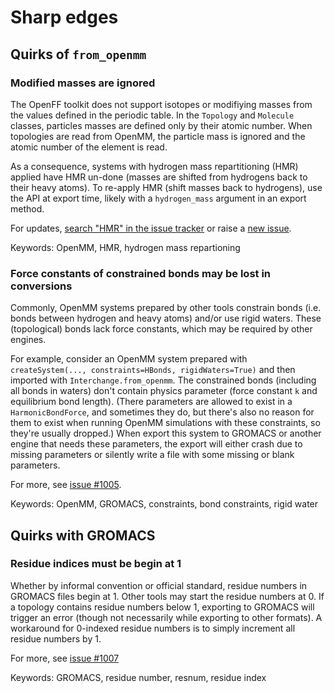 # Sharp edges

## Quirks of `from_openmm`

### Modified masses are ignored

The OpenFF toolkit does not support isotopes or modifiying masses from the values defined in the periodic table. In the `Topology` and `Molecule` classes, particles masses are defined only by their atomic number. When topologies are read from OpenMM, the particle mass is ignored and the atomic number of the element is read.

As a consequence, systems with hydrogen mass repartitioning (HMR) applied have HMR un-done (masses are shifted from hydrogens back to their heavy atoms). To re-apply HMR (shift masses back to hydrogens), use the API at export time, likely with a `hydrogen_mass` argument in an export method.

For updates, [search "HMR" in the issue tracker](https://github.com/search?q=repo%3Aopenforcefield%2Fopenff-interchange+hmr&type=issues&s=updated&o=desc) or raise a [new issue](https://github.com/openforcefield/openff-interchange/issues/new/choose).

Keywords: OpenMM, HMR, hydrogen mass repartioning

### Force constants of constrained bonds may be lost in conversions

Commonly, OpenMM systems prepared by other tools constrain bonds (i.e. bonds between hydrogen and heavy atoms) and/or use rigid waters. These (topological) bonds lack force constants, which may be required by other engines.

For example, consider an OpenMM system prepared with `createSystem(..., constraints=HBonds, rigidWaters=True)` and then imported with `Interchange.from_openmm`. The constrained bonds (including all bonds in waters) don't contain physics parameter (force constant `k` and equilibrium bond length). (There parameters are allowed to exist in a `HarmonicBondForce`, and sometimes they do, but there's also no reason for them to exist when running OpenMM simulations with these constraints, so they're usually dropped.) When export this system to GROMACS or another engine that needs these parameters, the export will either crash due to missing parameters or silently write a file with some missing or blank parameters.

For more, see [issue #1005](https://github.com/openforcefield/openff-interchange/issues/1005#issue-2405679510).

Keywords: OpenMM, GROMACS, constraints, bond constraints, rigid water

## Quirks with GROMACS

### Residue indices must be begin at 1

Whether by informal convention or official standard, residue numbers in GROMACS files begin at 1. Other tools may start the residue numbers at 0. If a topology contains residue numbers below 1, exporting to GROMACS will trigger an error (though not necessarily while exporting to other formats). A workaround for 0-indexed residue numbers is to simply increment all residue numbers by 1.

For more, see [issue #1007](https://github.com/openforcefield/openff-interchange/issues/1007)

Keywords: GROMACS, residue number, resnum, residue index

